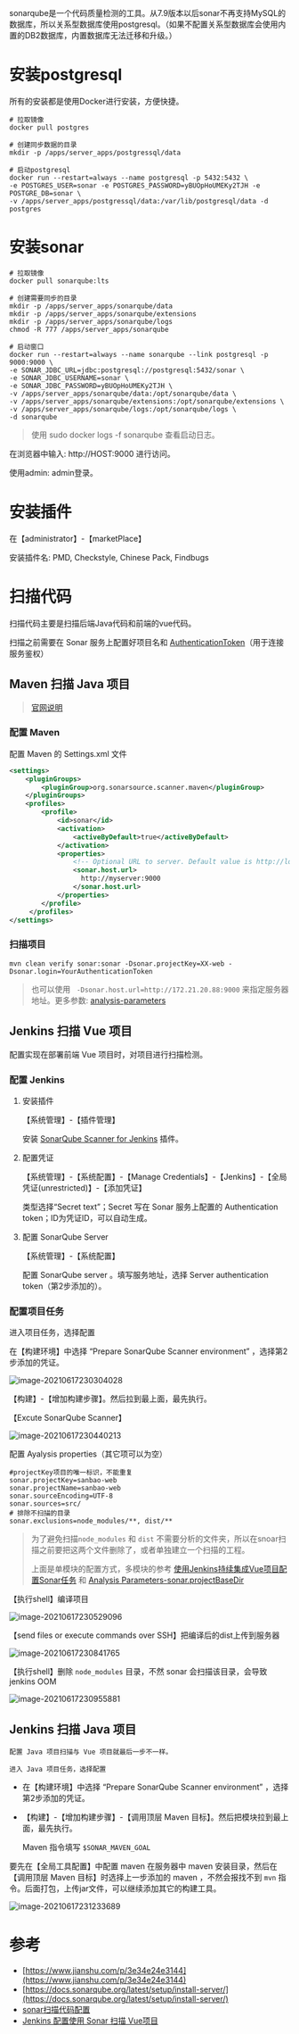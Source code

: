 sonarqube是一个代码质量检测的工具。从7.9版本以后sonar不再支持MySQL的数据库，所以关系型数据库使用postgresql。（如果不配置关系型数据库会使用内置的DB2数据库，内置数据库无法迁移和升级。）



# 安装postgresql

所有的安装都是使用Docker进行安装，方便快捷。

```shell
# 拉取镜像
docker pull postgres

# 创建同步数据的目录
mkdir -p /apps/server_apps/postgressql/data

# 启动postgresql
docker run --restart=always --name postgresql -p 5432:5432 \
-e POSTGRES_USER=sonar -e POSTGRES_PASSWORD=yBUOpHoUMEKy2TJH -e POSTGRE_DB=sonar \
-v /apps/server_apps/postgressql/data:/var/lib/postgresql/data -d postgres
```



# 安装sonar
```shell
# 拉取镜像
docker pull sonarqube:lts

# 创建需要同步的目录
mkdir -p /apps/server_apps/sonarqube/data
mkdir -p /apps/server_apps/sonarqube/extensions
mkdir -p /apps/server_apps/sonarqube/logs
chmod -R 777 /apps/server_apps/sonarqube

# 启动窗口
docker run --restart=always --name sonarqube --link postgresql -p 9000:9000 \
-e SONAR_JDBC_URL=jdbc:postgresql://postgresql:5432/sonar \
-e SONAR_JDBC_USERNAME=sonar \
-e SONAR_JDBC_PASSWORD=yBUOpHoUMEKy2TJH \
-v /apps/server_apps/sonarqube/data:/opt/sonarqube/data \
-v /apps/server_apps/sonarqube/extensions:/opt/sonarqube/extensions \
-v /apps/server_apps/sonarqube/logs:/opt/sonarqube/logs \
-d sonarqube
```

> 使用 sudo docker logs -f sonarqube 查看启动日志。



在浏览器中输入: http://HOST:9000 进行访问。

使用admin: admin登录。



# 安装插件

在【administrator】-【marketPlace】

安装插件名: PMD, Checkstyle, Chinese Pack, Findbugs



# 扫描代码

扫描代码主要是扫描后端Java代码和前端的vue代码。

扫描之前需要在 Sonar 服务上配置好项目名和 [AuthenticationToken](https://docs.sonarqube.org/8.9/user-guide/user-token/)（用于连接服务鉴权）

## Maven 扫描 Java 项目

> [官网说明](https://docs.sonarqube.org/8.9/analysis/scan/sonarscanner-for-maven/)

### 配置 Maven

配置 Maven 的 Settings.xml 文件

```xml
<settings>
    <pluginGroups>
        <pluginGroup>org.sonarsource.scanner.maven</pluginGroup>
    </pluginGroups>
    <profiles>
        <profile>
            <id>sonar</id>
            <activation>
                <activeByDefault>true</activeByDefault>
            </activation>
            <properties>
                <!-- Optional URL to server. Default value is http://localhost:9000 -->
                <sonar.host.url>
                  http://myserver:9000
                </sonar.host.url>
            </properties>
        </profile>
     </profiles>
</settings>
```

### 扫描项目

```shell
mvn clean verify sonar:sonar -Dsonar.projectKey=XX-web -Dsonar.login=YourAuthenticationToken
```

> 也可以使用 ` -Dsonar.host.url=http://172.21.20.88:9000` 来指定服务器地址。更多参数: [analysis-parameters](https://docs.sonarqube.org/8.9/analysis/analysis-parameters/)

## Jenkins 扫描 Vue 项目

配置实现在部署前端 Vue 项目时，对项目进行扫描检测。

### 配置 Jenkins

1. 安装插件

    【系统管理】-【插件管理】

    安装 [SonarQube Scanner for Jenkins](https://plugins.jenkins.io/sonar) 插件。

2. 配置凭证

    【系统管理】-【系统配置】-【Manage Credentials】-【Jenkins】-【全局凭证(unrestricted)】-【添加凭证】

   类型选择“Secret text”；Secret 写在 Sonar 服务上配置的 Authentication token；ID为凭证ID，可以自动生成。

3. 配置 SonarQube Server

    【系统管理】-【系统配置】

    配置 SonarQube server 。填写服务地址，选择 Server authentication token（第2步添加的）。

### 配置项目任务

进入项目任务，选择配置

在【构建环境】中选择 “Prepare SonarQube Scanner environment” ，选择第2步添加的凭证。

![image-20210617230304028](https://gitee.com/clancy/images/raw/master/img/20210617230312.png)

【构建】-【增加构建步骤】。然后拉到最上面，最先执行。

【Excute SonarQube Scanner】

![image-20210617230440213](https://gitee.com/clancy/images/raw/master/img/20210617230442.png)

配置 Ayalysis properties（其它项可以为空）

```properties
#projectKey项目的唯一标识，不能重复
sonar.projectKey=sanbao-web
sonar.projectName=sanbao-web
sonar.sourceEncoding=UTF-8
sonar.sources=src/
# 排除不扫描的目录
sonar.exclusions=node_modules/**, dist/**
```

> 为了避免扫描`node_modules` 和 `dist` 不需要分析的文件夹，所以在snoar扫描之前要把这两个文件删除了，或者单独建立一个扫描的工程。
>
> 上面是单模块的配置方式，多模块的参考 [使用Jenkins持续集成Vue项目配置Sonar任务](https://www.chinacion.cn/article/1320.html) 和 [Analysis Parameters-sonar.projectBaseDir](https://docs.sonarqube.org/latest/analysis/analysis-parameters/)



【执行shell】编译项目

![image-20210617230529096](https://gitee.com/clancy/images/raw/master/img/20210617230531.png)

【send files or execute commands over SSH】把编译后的dist上传到服务器

![image-20210617230841765](https://gitee.com/clancy/images/raw/master/img/20210617230843.png)

【执行shell】删除 `node_modules` 目录，不然 sonar 会扫描该目录，会导致 jenkins OOM

![image-20210617230955881](https://gitee.com/clancy/images/raw/master/img/20210617230957.png)

## Jenkins 扫描 Java 项目

 	配置 Java 项目扫描与 Vue 项目就最后一步不一样。
 	
 	进入 Java 项目任务，选择配置

- 在【构建环境】中选择 “Prepare SonarQube Scanner environment” ，选择第2步添加的凭证。

- 【构建】-【增加构建步骤】-【调用顶层 Maven 目标】。然后把模块拉到最上面，最先执行。

  Maven 指令填写 `$SONAR_MAVEN_GOAL`

要先在【全局工具配置】中配置 maven 在服务器中 maven 安装目录，然后在【调用顶层 Maven 目标】时选择上一步添加的 maven ，不然会报找不到 `mvn` 指令。后面打包，上传jar文件，可以继续添加其它的构建工具。

![image-20210617231233689](https://gitee.com/clancy/images/raw/master/img/20210617231235.png)



# 参考

- [https://www.jianshu.com/p/3e34e24e3144](https://www.jianshu.com/p/3e34e24e3144)
- [https://docs.sonarqube.org/latest/setup/install-server/](https://docs.sonarqube.org/latest/setup/install-server/)
- [sonar扫描代码配置](https://docs.sonarqube.org/8.9/analysis/overview/)
- [Jenkins 配置使用 Sonar 扫描 Vue项目](https://www.chinacion.cn/article/1320.html)